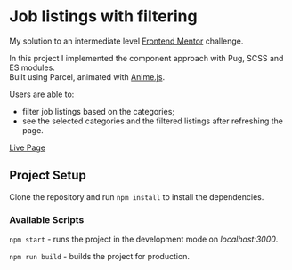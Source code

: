 # Job listings with filtering

My solution to an intermediate level [Frontend Mentor](https://www.frontendmentor.io) challenge.

In this project I implemented the component approach with Pug, SCSS and ES modules.<br>
Built using Parcel, animated with [Anime.js](https://animejs.com).

Users are able to:
- filter job listings based on the categories;
- see the selected categories and the filtered listings after refreshing the page.

[Live Page](https://job-listings.now.sh)

## Project Setup

Clone the repository and run `npm install` to install the dependencies.

### Available Scripts

`npm start` - runs the project in the development mode on *localhost:3000*.

`npm run build` - builds the project for production.